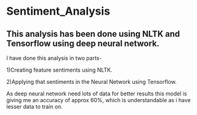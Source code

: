 # Sentiment_Analysis
## This analysis has been done using NLTK and Tensorflow using deep neural network.

I have done this analysis in two parts-

1)Creating feature sentiments using NLTK.

2)Applying that sentiments in the Neural Network using Tensorflow.

As deep neural network need lots of data for better results this model is giving me an accuracy of approx 60%, which is understandable as i have lesser data to train on.
